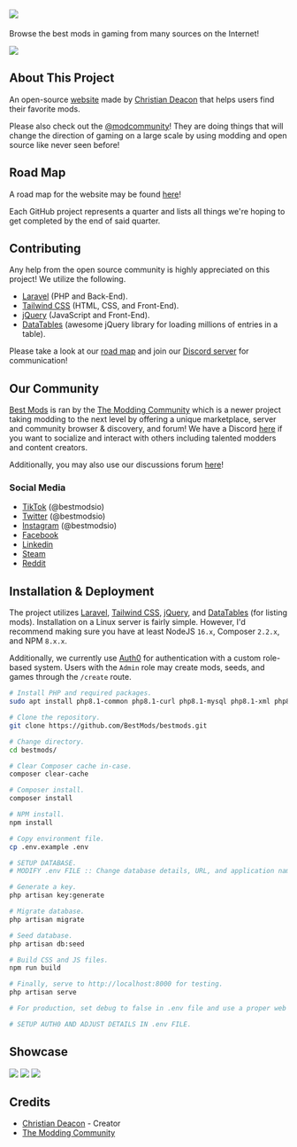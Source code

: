 # <a href="https://bestmods.io/" target="_blank"><img src="https://github.com/BestMods/bestmods/blob/master/public/images/bestmods.png" data-canonical-src="https://github.com/BestMods/bestmods/blob/master/public/images/bestmods.png" /></a>
Browse the best mods in gaming from many sources on the Internet!

<a href="https://bestmods.io/" target="_blank"><img src="https://github.com/BestMods/bestmods/blob/master/preview.jpeg" data-canonical-src="https://github.com/BestMods/bestmods/blob/master/preview.jpeg" /></a>

## About This Project
An open-source [website](https://bestmods.io) made by [Christian Deacon](https://github.com/gamemann) that helps users find their favorite mods.

Please also check out the [@modcommunity](https://github.com/modcommunity)! They are doing things that will change the direction of gaming on a large scale by using modding and open source like never seen before!

## Road Map
A road map for the website may be found [here](https://github.com/bestmods/roadmap/issues)!

Each GitHub project represents a quarter and lists all things we're hoping to get completed by the end of said quarter.

## Contributing
Any help from the open source community is highly appreciated on this project! We utilize the following.

* [Laravel](https://laravel.com/) (PHP and Back-End).
* [Tailwind CSS](https://tailwindcss.com/) (HTML, CSS, and Front-End).
* [jQuery](https://jquery.com/) (JavaScript and Front-End).
* [DataTables](https://datatables.net/) (awesome jQuery library for loading millions of entries in a table).

Please take a look at our [road map](https://github.com/bestmods/roadmap/issues) and join our [Discord server](https://discord.moddingcommunity.com/) for communication!

## Our Community
[Best Mods](https://bestmods.io) is ran by the [The Modding Community](https://moddingcommunity.com/) which is a newer project taking modding to the next level by offering a unique marketplace, server and community browser & discovery, and forum! We have a Discord [here](https://discord.moddingcommunity.com/) if you want to socialize and interact with others including talented modders and content creators.

Additionally, you may also use our discussions forum [here](https://github.com/orgs/BestMods/discussions)!

### Social Media
* [TikTok](https://tiktok.com/@bestmodsio) (@bestmodsio)
* [Twitter](https://twitter.com/bestmodsio) (@bestmodsio)
* [Instagram](https://instagram.com/bestmodsio) (@bestmodsio)
* [Facebook](https://facebook.com/bestmodsio)
* [Linkedin](https://linkedin.com/company/bestmods)
* [Steam](https://steamcommunity.com/groups/best-mods)
* [Reddit](https://reddit.com/r/bestmods)

## Installation & Deployment
The project utilizes [Laravel](https://laravel.com/), [Tailwind CSS](https://tailwindcss.com/), [jQuery](https://jquery.com/), and [DataTables](https://datatables.net/) (for listing mods). Installation on a Linux server is fairly simple. However, I'd recommend making sure you have at least NodeJS `16.x`, Composer `2.2.x`, and NPM `8.x.x`.

Additionally, we currently use [Auth0](https://auth0.com/) for authentication with a custom role-based system. Users with the `Admin` role may create mods, seeds, and games through the `/create` route.

```bash
# Install PHP and required packages.
sudo apt install php8.1-common php8.1-curl php8.1-mysql php8.1-xml php8.1-dom

# Clone the repository.
git clone https://github.com/BestMods/bestmods.git

# Change directory.
cd bestmods/

# Clear Composer cache in-case.
composer clear-cache

# Composer install.
composer install

# NPM install.
npm install

# Copy environment file.
cp .env.example .env

# SETUP DATABASE.
# MODIFY .env FILE :: Change database details, URL, and application name.

# Generate a key.
php artisan key:generate

# Migrate database.
php artisan migrate

# Seed database.
php artisan db:seed

# Build CSS and JS files.
npm run build

# Finally, serve to http://localhost:8000 for testing.
php artisan serve

# For production, set debug to false in .env file and use a proper web server such as NGINX or Apache!

# SETUP AUTH0 AND ADJUST DETAILS IN .env FILE.
```

## Showcase
<a href="https://bestmods.io/view/cs-dynamicslots" target="_blank"><img src="https://github.com/BestMods/bestmods/blob/master/preview2.jpeg" data-canonical-src="https://github.com/BestMods/bestmods/blob/master/preview2.jpeg" /></a>
<a href="https://bestmods.io/view/cs-dynamicslots/install" target="_blank"><img src="https://github.com/BestMods/bestmods/blob/master/preview3.jpeg" data-canonical-src="https://github.com/BestMods/bestmods/blob/master/preview3.jpeg" /></a>
<a href="https://bestmods.io/view/cs-dynamicslots/downloads" target="_blank"><img src="https://github.com/BestMods/bestmods/blob/master/preview4.jpeg" data-canonical-src="https://github.com/BestMods/bestmods/blob/master/preview4.jpeg" /></a>

## Credits
* [Christian Deacon](https://github.com/gamemann) - Creator
* [The Modding Community](https://github.com/modcommunity)